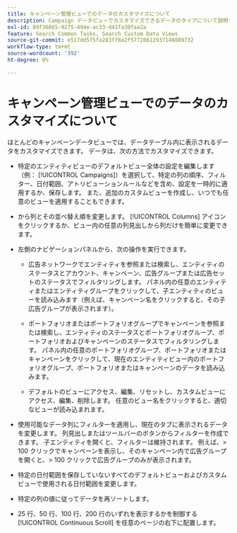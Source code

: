 ```yaml
---
title: キャンペーン管理ビューでのデータのカスタマイズについて
description: Campaign データビューでカスタマイズできるデータのタイプについて説明します。
exl-id: 89f36865-9275-494e-ac33-d41fa30faa2a
feature: Search Common Tasks, Search Custom Data Views
source-git-commit: e517dd5f5fa283ff8a2f57728612937148889732
workflow-type: tm+mt
source-wordcount: '392'
ht-degree: 0%

---
```


# キャンペーン管理ビューでのデータのカスタマイズについて

ほとんどのキャンペーンデータビューでは、データテーブル内に表示されるデータをカスタマイズできます。 データは、次の方法でカスタマイズできます。

* 特定のエンティティビューのデフォルトビュー全体の設定を編集します（例： [!UICONTROL Campaigns]）を選択して、特定の列の順序、フィルター、日付範囲、アトリビューションルールなどを含め、設定を一時的に適用するか、保存します。 また、追加のカスタムビューを作成し、いつでも任意のビューを適用することもできます。

* から列とその並べ替え順を変更します。 [!UICONTROL Columns] アイコンをクリックするか、ビュー内の任意の列見出しから列だけを簡単に変更できます。

* 左側のナビゲーションパネルから、次の操作を実行できます。

   * 広告ネットワークでエンティティを参照または検索し、エンティティのステータスとアカウント、キャンペーン、広告グループまたは広告セットのステータスでフィルタリングします。 パネル内の任意のエンティティまたはエンティティグループをクリックして、子エンティティのビューを読み込みます（例えば、キャンペーン名をクリックすると、その子広告グループが表示されます）。

   * ポートフォリオまたはポートフォリオグループでキャンペーンを参照または検索し、エンティティのステータスとポートフォリオグループ、ポートフォリオおよびキャンペーンのステータスでフィルタリングします。 パネル内の任意のポートフォリオグループ、ポートフォリオまたはキャンペーンをクリックして、現在のエンティティビュー内のポートフォリオグループ、ポートフォリオまたはキャンペーンのデータを読み込みます。

   * デフォルトのビューにアクセス、編集、リセットし、カスタムビューにアクセス、編集、削除します。 任意のビュー名をクリックすると、適切なビューが読み込まれます。

* 使用可能なデータ列にフィルターを適用し、現在のタブに表示されるデータを変更します。 列見出しまたはツールバーのボタンからフィルターを作成できます。 子エンティティを開くと、フィルターは維持されます。 例えば、\> 100 クリックでキャンペーンを表示し、そのキャンペーン内で広告グループを開くと、\> 100 クリックで広告グループのみが表示されます。

* 特定の日付範囲を保存していないすべてのデフォルトビューおよびカスタムビューで使用される日付範囲を変更します。

* 特定の列の値に従ってデータを再ソートします。

* 25 行、50 行、100 行、200 行のいずれを表示するかを制御する [!UICONTROL Continuous Scroll] を任意のページの右下に配置します。
